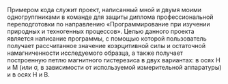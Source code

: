 Примером кода служит проект, написанный мной и двумя моими одногруппниками в команде для защиты диплома профессиональной переподготовки по направлению «Программирование при изучении природных и техногенных процессов».
Целью данного проекта является написание программы, с помощью которой пользователь получает рассчитанное значение коэрцитивной силы и остаточной намагниченности исследуемого образца, 
а также получает построенную петлю магнитного гистерезиса в двух вариантах: в осях H и M (или σ, в зависимости от используемой измерительной аппаратуры) и в осях H и B. 
